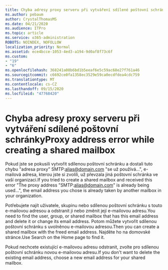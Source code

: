 ```yaml
---
title: Chyba adresy proxy serveru při vytváření sdílené poštovní schránky
ms.author: pebaum
author: CrystalThomasMS
ms.date: 04/21/2020
ms.audience: ITPro
ms.topic: article
ms.service: o365-administration
ROBOTS: NOINDEX, NOFOLLOW
localization_priority: Normal
ms.assetid: ece4bcce-1053-4ed3-a194-9d0af8f73c6f
ms.custom:
- "19"
- "6"
ms.openlocfilehash: 368241a08b6bd1b5eeaf6e5c59ac68e27f761a46
ms.sourcegitcommit: c6692ce0fa1358ec3529e59ca0ecdfdea4cdc759
ms.translationtype: MT
ms.contentlocale: cs-CZ
ms.lasthandoff: 09/15/2020
ms.locfileid: "47768420"
---
```

# <a name="proxy-address-error-while-creating-a-shared-mailbox"></a><span data-ttu-id="ededa-102">Chyba adresy proxy serveru při vytváření sdílené poštovní schránky</span><span class="sxs-lookup"><span data-stu-id="ededa-102">Proxy address error while creating a shared mailbox</span></span>

<span data-ttu-id="ededa-103">Pokud jste se pokusili vytvořit sdílenou poštovní schránku a dostali tuto chybu "adresa proxy" SMTP:alias@domain.com "se už používá...", e-mailová adresa, kterou jste si zvolili, už převzala jiná poštovní schránka ve vaší organizaci.</span><span class="sxs-lookup"><span data-stu-id="ededa-103">If you tried to create a shared mailbox and received this error "The proxy address "SMTP:alias@domain.com" is already being used…", the email address you chose is already taken by another mailbox in your organization.</span></span>
  
<span data-ttu-id="ededa-104">Potřebujete najít uživatele, skupinu nebo sdílenou poštovní schránku s touto e-mailovou adresou a odstranit ji nebo změnit její e-mailovou adresu.</span><span class="sxs-lookup"><span data-stu-id="ededa-104">You need to find the user, group, or shared mailbox that has this email address and delete it or change its email address.</span></span> <span data-ttu-id="ededa-105">Potom můžete vytvořit sdílenou poštovní schránku s uvolněnou e-mailovou adresou.</span><span class="sxs-lookup"><span data-stu-id="ededa-105">Then you can create a shared mailbox with the freed email address.</span></span> <span data-ttu-id="ededa-106">Najděte ho na domovské stránce.</span><span class="sxs-lookup"><span data-stu-id="ededa-106">Use Search on the Home page to find it.</span></span>
  
<span data-ttu-id="ededa-107">Pokud nechcete existující e-mailovou adresu odstranit, zvolte pro sdílenou poštovní schránku novou e-mailovou adresu.</span><span class="sxs-lookup"><span data-stu-id="ededa-107">If you don't want to delete the existing email address, choose a new email address for your shared mailbox.</span></span>
  